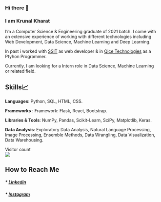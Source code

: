 ### Hi there 👋

<h3>I am Krunal Kharat</h3>

<!--
**krunalkharat/krunalkharat** is a ✨ _special_ ✨ repository because its `README.md` (this file) appears on your GitHub profile.

Here are some ideas to get you started:

- 🔭 I’m currently working on
- 🌱 I’m currently learning 
- 👯 I’m looking to collaborate on 
- 🤔 I’m looking for help with 
- 💬 Ask me about
- 📫 How to reach me: 
- 😄 Pronouns:
- ⚡ Fun fact:
-->

I’m a Computer Science & Engineering graduate of 2021 batch. I come with an extensive experience of working with different technologies including Web Development, Data Science, Machine Learning and Deep Learning.

In past i worked with <a href="http://www.ssinfotech.org/home/">SSIT</a> as web developer & in <a href="http://www.qicesolutions.com/index.php">Qice Technologies</a> as a Ptyhon Programmer.

Currently, I am looking for a Intern role in Data Science, Machine Learning or related field.

<h2>Skills📈</h2> 

<b>Languages</b>:  Python, SQL, HTML, CSS.

<b>Frameworks</b> : Framework: Flask, React, Bootstrap.

<b>Libraries & Tools</b>: NumPy, Pandas, Scikit-Learn, SciPy, Matplotlib, Keras.

<b>Data Analysis</b>: Exploratory Data Analysis, Natural Language Processing, Image Processing, Ensemble Methods, Data Wrangling, Data Visualization, Data Warehousing.
<p>
  Visitor count<br>
  <img src="https://profile-counter.glitch.me/krunalkharat/count.svg" 
</p>

<h2>How to Reach Me</h2>

<h5>* <a href="https://www.linkedin.com/in/krunalkharat/">Linkedin</a>
  <h5>* <a href="https://www.instagram.com/krunalkharat/">Instagram</a>
